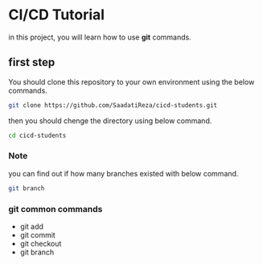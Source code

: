 # CI/CD Tutorial
in this project, you will learn how to use **git** commands.
## first step
You should clone this repository to your own environment using the below commands.
```bash
git clone https://github.com/SaadatiReza/cicd-students.git
```
then you should chenge the directory using below command.
```bash
cd cicd-students
```
### Note
you can find out if how many branches existed with below command.
```bash
git branch
```

### git common commands
* git add 
* git commit
* git checkout
* git branch



